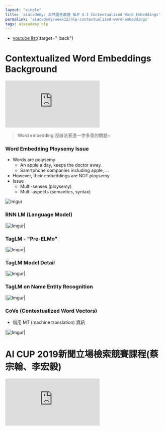 ```yaml
---
layout: "single"
title: 'aiacademy: 自然語言處理 NLP 4.1 Contextualized Word Embeddings'
permalink: 'aiacademy/week12/nlp-contextualized-word-embeddings'
tags: aiacademy nlp
---
```


- [youtube list](https://www.youtube.com/playlist?list=PL1f_B9coMEeAvsLxePN8VocV30kuspe0p){:target="_back"}

# Contextualized Word Embeddings Background

<iframe src="https://www.youtube.com/embed/VE2JZNymAwE" frameborder="0" allow="accelerometer; autoplay; encrypted-media; gyroscope; picture-in-picture" allowfullscreen></iframe>

> Word embedding 沒辦法表達一字多意的問題~

### Word Embedding Ploysemy Issue

- Words are polysemy
   - An apple a day, keeps the doctor away.
   - Samrtphone companies including apple, ...
- However, their embeddings are NOT ploysemy
- Issue
   - Multi-senses (ploysemy)
   - Multi-aspects (semantics, syntax)

![Imgur](https://i.imgur.com/h4Ja15T.gif)


### RNN LM (Language Model)

|![Imgur](https://i.imgur.com/G4jwrZR.gif)|

### TagLM - "Pre-ELMo"

|![Imgur](https://i.imgur.com/s4Zmq0t.gif)|

### TagLM Model Detail

|![Imgur](https://i.imgur.com/faIAWLq.gif)|

### TagLM on Name Entity Recognition

|![Imgur](https://i.imgur.com/WWmjV37.gif)|

### CoVe (Contextualized Word Vectors)

- 借用 MT (machine translation) 資訊

  

|![Imgur](https://i.imgur.com/rGqQvWu.gif)|


# AI CUP 2019新聞立場檢索競賽課程(蔡宗翰、李宏毅)

<iframe src="https://www.youtube.com/embed/kW3BQm4HWjI" frameborder="0" allow="accelerometer; autoplay; encrypted-media; gyroscope; picture-in-picture" allowfullscreen></iframe>

